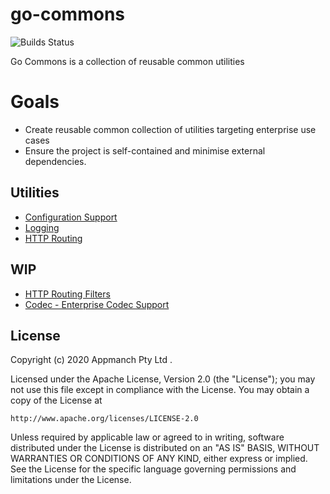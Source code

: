 # go-commons

![Builds Status](https://github.com/appmanch/go-commons/workflows/Build_CI/badge.svg)

Go Commons is a collection of reusable common utilities

# Goals

* Create reusable common collection of utilities targeting enterprise use cases
* Ensure the project is self-contained and minimise external dependencies.

## Utilities
*  [Configuration Support](config/README.md)
*  [Logging](logging/README.md)
*  [HTTP Routing](turbo/README.md)

##  WIP
*  [HTTP Routing Filters ](turbo/FILTERS.md)
*  [Codec - Enterprise Codec Support](codec/README.md)



## License
Copyright (c) 2020 Appmanch Pty Ltd .

Licensed under the Apache License, Version 2.0 (the "License");
you may not use this file except in compliance with the License.
You may obtain a copy of the License at

    http://www.apache.org/licenses/LICENSE-2.0

Unless required by applicable law or agreed to in writing, software
distributed under the License is distributed on an "AS IS" BASIS,
WITHOUT WARRANTIES OR CONDITIONS OF ANY KIND, either express or implied.
See the License for the specific language governing permissions and
limitations under the License.
